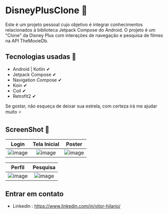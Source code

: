 # DisneyPlusClone 💫

Este é um projeto pessoal cujo objetivo é integrar conhecimentos relacionados à biblioteca Jetpack Compose do Android. O projeto é um "Clone" da Disney Plus com interações de navegação e pesquisa de filmes na API TheMovieDb. 

## Tecnologias usadas 🚀

- Android | Kotlin ✔︎
- Jetpack Compose ✔︎
- Navigation Compose ✔︎
- Koin ✔︎
- Coil ✔︎
- Retrofit2 ✔︎

Se gostar, não esqueça de deixar sua estrela, com certeza irá me ajudar muito ⭐

## ScreenShot 📸

| Login | Tela Inicial  | Poster | 
| :--------------------: | :--------------------: | :--------------------: |
| ![image](https://github.com/ovitorhilario/disneyplus-clone/assets/81326138/fad969c5-c5e5-4e2c-ac4c-4c1328e9d302) | ![image](https://github.com/ovitorhilario/disneyplus-clone/assets/81326138/49e0014d-24d9-4870-b45f-f18472744439) | ![image](https://github.com/ovitorhilario/disneyplus-clone/assets/81326138/3bce82b5-fe20-4345-b356-9631e56e5126) |

| Perfil | Pesquisa | 
| :--------------------: | :--------------------: | 
|  ![image](https://github.com/ovitorhilario/disneyplus-clone/assets/81326138/de6dbb89-b633-45b6-a285-47efa93166dd) | ![image](https://github.com/ovitorhilario/disneyplus-clone/assets/81326138/076399ee-3ef2-4328-8850-e5282b6ec307) |   

## Entrar em contato 
- Linkedin : https://www.linkedin.com/in/vitor-hilario/
